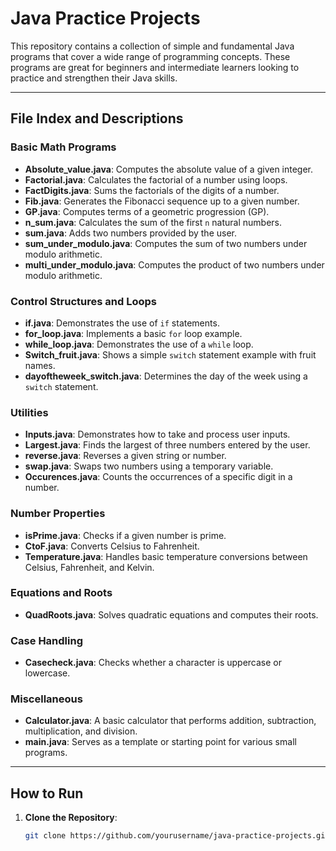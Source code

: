 # Java Practice Projects

This repository contains a collection of simple and fundamental Java programs that cover a wide range of programming concepts. These programs are great for beginners and intermediate learners looking to practice and strengthen their Java skills.

---

## File Index and Descriptions

### **Basic Math Programs**
- **Absolute_value.java**: Computes the absolute value of a given integer.
- **Factorial.java**: Calculates the factorial of a number using loops.
- **FactDigits.java**: Sums the factorials of the digits of a number.
- **Fib.java**: Generates the Fibonacci sequence up to a given number.
- **GP.java**: Computes terms of a geometric progression (GP).
- **n_sum.java**: Calculates the sum of the first `n` natural numbers.
- **sum.java**: Adds two numbers provided by the user.
- **sum_under_modulo.java**: Computes the sum of two numbers under modulo arithmetic.
- **multi_under_modulo.java**: Computes the product of two numbers under modulo arithmetic.

### **Control Structures and Loops**
- **if.java**: Demonstrates the use of `if` statements.
- **for_loop.java**: Implements a basic `for` loop example.
- **while_loop.java**: Demonstrates the use of a `while` loop.
- **Switch_fruit.java**: Shows a simple `switch` statement example with fruit names.
- **dayoftheweek_switch.java**: Determines the day of the week using a `switch` statement.

### **Utilities**
- **Inputs.java**: Demonstrates how to take and process user inputs.
- **Largest.java**: Finds the largest of three numbers entered by the user.
- **reverse.java**: Reverses a given string or number.
- **swap.java**: Swaps two numbers using a temporary variable.
- **Occurences.java**: Counts the occurrences of a specific digit in a number.

### **Number Properties**
- **isPrime.java**: Checks if a given number is prime.
- **CtoF.java**: Converts Celsius to Fahrenheit.
- **Temperature.java**: Handles basic temperature conversions between Celsius, Fahrenheit, and Kelvin.

### **Equations and Roots**
- **QuadRoots.java**: Solves quadratic equations and computes their roots.

### **Case Handling**
- **Casecheck.java**: Checks whether a character is uppercase or lowercase.

### **Miscellaneous**
- **Calculator.java**: A basic calculator that performs addition, subtraction, multiplication, and division.
- **main.java**: Serves as a template or starting point for various small programs.

---

## How to Run

1. **Clone the Repository**:
   ```bash
   git clone https://github.com/yourusername/java-practice-projects.git

